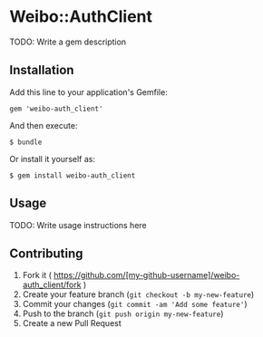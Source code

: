 # Weibo::AuthClient

TODO: Write a gem description

## Installation

Add this line to your application's Gemfile:

    gem 'weibo-auth_client'

And then execute:

    $ bundle

Or install it yourself as:

    $ gem install weibo-auth_client

## Usage

TODO: Write usage instructions here

## Contributing

1. Fork it ( https://github.com/[my-github-username]/weibo-auth_client/fork )
2. Create your feature branch (`git checkout -b my-new-feature`)
3. Commit your changes (`git commit -am 'Add some feature'`)
4. Push to the branch (`git push origin my-new-feature`)
5. Create a new Pull Request
